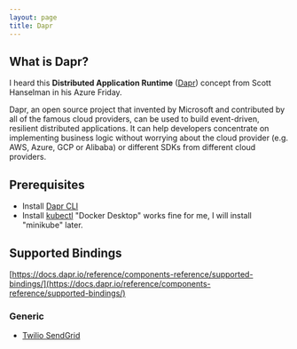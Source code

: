 ```yaml
---
layout: page
title: Dapr
---
```


## What is Dapr?

  I heard this <strong>Distributed Application Runtime</strong> ([Dapr](https://github.com/dapr/dapr)) concept from Scott Hanselman in his Azure Friday. 

  Dapr, an open source project that invented by Microsoft and contributed by all of the famous cloud providers, can be used to build event-driven, resilient distributed applications. It can help developers concentrate on implementing business logic without worrying about the cloud provider (e.g. AWS, Azure, GCP or Alibaba) or different SDKs from different cloud providers.

## Prerequisites

  * Install [Dapr CLI](https://docs.dapr.io/getting-started/install-dapr-cli/)
  * Install [kubectl](https://kubernetes.io/docs/tasks/tools/)
    "Docker Desktop" works fine for me, I will install "minikube" later. 

## Supported Bindings

  [https://docs.dapr.io/reference/components-reference/supported-bindings/](https://docs.dapr.io/reference/components-reference/supported-bindings/)
 
  ### Generic
   
   * [Twilio SendGrid](/2021/05/25/dapr-sendgrid/)